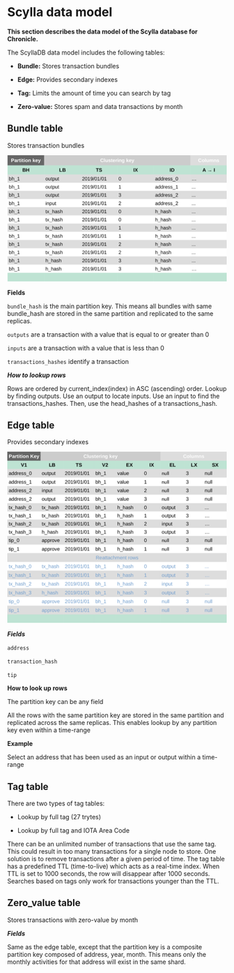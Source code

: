 # Scylla data model

**This section describes the data model of the Scylla database for Chronicle.**

The ScyllaDB data model includes the following tables:

- **Bundle:** Stores transaction bundles

- **Edge:** Provides secondary indexes

- **Tag:** Limits the amount of time you can search by tag

- **Zero-value:** Stores spam and data transactions by month

## Bundle table

Stores transaction bundles

![bundle table sample](../images/bundleTable.png)

**Fields**

`bundle_hash` is the main partition key.  This means all bundles with same bundle_hash are stored in the same partition and replicated to the same replicas.  

`outputs` are a transaction with a value that is equal to or greater than 0

`inputs` are a transaction with a value that is less than 0

`transactions_hashes` identify a transaction


***How to lookup rows***

Rows are ordered by current_index(index) in ASC (ascending) order.  Lookup by finding outputs.  Use an output to locate inputs.  Use an input to find the transactions_hashes.  Then, use the head_hashes of a transactions_hash.


## Edge table

Provides secondary indexes

![edge table sample](../images/edgeTable.png)

***Fields***

```address```

```transaction_hash```

```tip```

**How to look up rows**

The partition key can be any field

All the rows with the same partition key are stored in the same partition and replicated across the same replicas. This enables lookup by any partition key even within a time-range

**Example**

Select an address that has been used as an input or output within a time-range

## Tag table

There are two types of tag tables:

- Lookup by full tag (27 trytes)

- Lookup by full tag and IOTA Area Code
	
There can be an unlimited number of transactions that use the same tag.  This could result in too many transactions for a single node to store. One solution is to remove transactions after a given period of time.  The tag table has a predefined TTL (time-to-live) which acts as a real-time index.  When TTL is set to 1000 seconds, the row will disappear after 1000 seconds.  Searches based on tags only work for transactions younger than the TTL.

## Zero_value table

 Stores transactions with zero-value by month  

 ***Fields***
 
 Same as the edge table, except that the partition key is a composite partition key composed of address, year, month. This means only the monthly activities for that address will exist in the same shard. 
